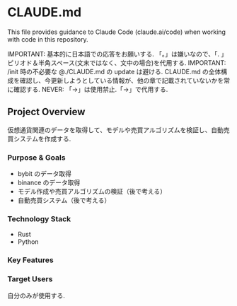 # CLAUDE.md

This file provides guidance to Claude Code (claude.ai/code) when working with code in this repository.

IMPORTANT: 基本的に日本語での応答をお願いする. 「。」は嫌いなので、「. 」ピリオド＆半角スペース(文末ではなく、文中の場合)を代用する.
IMPORTANT: /init 時の不必要な @./CLAUDE.md の update は避ける. CLAUDE.md の全体構成を確認し、今更新しようとしている情報が、他の章で記載されていないかを常に確認する.
NEVER: 「→」は使用禁止.「->」で代用する.

## Project Overview

仮想通貨関連のデータを取得して、モデルや売買アルゴリズムを検証し、自動売買システムを作成する.

### Purpose & Goals

- bybit のデータ取得
- binance のデータ取得
- モデル作成や売買アルゴリズムの検証（後で考える）
- 自動売買システム（後で考える）

### Technology Stack

- Rust
- Python

### Key Features

### Target Users

自分のみが使用する.